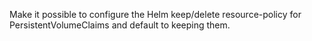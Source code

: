 Make it possible to configure the Helm keep/delete resource-policy for PersistentVolumeClaims and default to keeping them.
